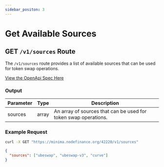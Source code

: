 ```yaml
---
sidebar_positon: 3
---
```


# Get Available Sources

## GET `/v1/sources` Route

The `/v1/sources` route provides a list of available sources that can be used for token swap operations.

[View the OpenApi Spec Here](../swagger/get-swap-sources.api.mdx)

### Output

| Parameter | Type  | Description                                                     |
| --------- | ----- | --------------------------------------------------------------- |
| sources   | array | An array of sources that can be used for token swap operations. |

### Example Request

```sh
curl -X GET "https://minima.nodefinance.org/42220/v1/sources"
```

```json title="Example Response"
{
  "sources": ["ubeswap", "ubeswap-v3", "curve"]
}
```
